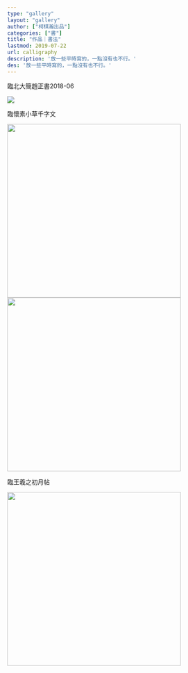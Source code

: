 ```yaml
---
type: "gallery"
layout: "gallery"
author: ["柯棋瀚出品"]
categories: ["書"]
title: "作品｜書法"
lastmod: 2019-07-22
url: calligraphy
description: '放一些平時寫的，一點沒有也不行。'
des: '放一些平時寫的，一點沒有也不行。'
---
```


<div class="gallery">
<div class="gallery-card">
<p>臨北大簡<v>趙正書</v><date>2018-06</date></p>
<img src="https://pic3.superbed.cn/item/5d359db2451253d178943143.jpg">
</div>

<div class="gallery-card">
<p>臨<v>懷素小草千字文</v></p>
<img src="https://pic3.superbed.cn/item/5d359db2451253d17894314b.jpg" height="400">

<img src="https://pic3.superbed.cn/item/5d359db2451253d17894313f.jpg" height="400">
</div>

<div class="gallery-card">
<p>臨王羲之<v>初月帖</v></p>
<img src="https://pic3.superbed.cn/item/5d359db2451253d178943147.jpg" height="400">
</div>
</div>
